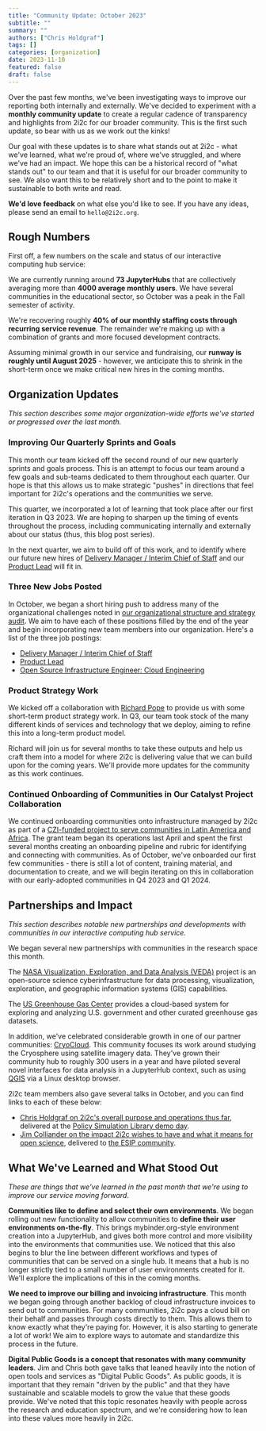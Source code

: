 ```yaml
---
title: "Community Update: October 2023"
subtitle: ""
summary: ""
authors: ["Chris Holdgraf"]
tags: []
categories: [organization]
date: 2023-11-10
featured: false
draft: false
---
```


Over the past few months, we've been investigating ways to improve our reporting both internally and externally.
We've decided to experiment with a **monthly community update** to create a regular cadence of transparency and highlights from 2i2c for our broader community.
This is the first such update, so bear with us as we work out the kinks!

Our goal with these updates is to share what stands out at 2i2c - what we've learned, what we're proud of, where we've struggled, and where we've had an impact.
We hope this can be a historical record of "what stands out" to our team and that it is useful for our broader community to see.
We also want this to be relatively short and to the point to make it sustainable to both write and read.

**We'd love feedback** on what else you'd like to see.
If you have any ideas, please send an email to `hello@2i2c.org`.

## Rough Numbers

First off, a few numbers on the scale and status of our interactive computing hub service:

We are currently running around **73 JupyterHubs** that are collectively averaging more than **4000 average monthly users**.
We have several communities in the educational sector, so October was a peak in the Fall semester of activity.

We're recovering roughly **40% of our monthly staffing costs through recurring service revenue**.
The remainder we're making up with a combination of grants and more focused development contracts.

Assuming minimal growth in our service and fundraising, our **runway is roughly until August 2025** - however, we anticipate this to shrink in the short-term once we make critical new hires in the coming months.

## Organization Updates

_This section describes some major organization-wide efforts we've started or progressed over the last month._

### Improving Our Quarterly Sprints and Goals

This month our team kicked off the second round of our new quarterly sprints and goals process.
This is an attempt to focus our team around a few goals and sub-teams dedicated to them throughout each quarter.
Our hope is that this allows us to make strategic "pushes" in directions that feel important for 2i2c's operations and the communities we serve.

This quarter, we incorporated a lot of learning that took place after our first iteration in Q3 2023.
We are hoping to sharpen up the timing of events throughout the process, including communicating internally and externally about our status (thus, this blog post series).

In the next quarter, we aim to build off of this work, and to identify where our future new hires of [Delivery Manager / Interim Chief of Staff](/jobs/2023/delivery-manager) and our [Product Lead](/jobs/2023/product-lead) will fit in.

### Three New Jobs Posted

In October, we began a short hiring push to address many of the organizational challenges noted in [our organizational structure and strategy audit](../organizational-report/).
We aim to have each of these positions filled by the end of the year and begin incorporating new team members into our organization.
Here's a list of the three job postings:

- [Delivery Manager / Interim Chief of Staff](/jobs/2023/delivery-manager)
- [Product Lead](/jobs/2023/product-lead)
- [Open Source Infrastructure Engineer: Cloud Engineering](/jobs/2023/23qq4-open-source-infrastructure-engineer)

### Product Strategy Work

We kicked off a collaboration with [Richard Pope](https://richardpope.org/) to provide us with some short-term product strategy work.
In Q3, our team took stock of the many different kinds of services and technology that we deploy, aiming to refine this into a long-term product model.

Richard will join us for several months to take these outputs and help us craft them into a model for where 2i2c is delivering value that we can build upon for the coming years.
We'll provide more updates for the community as this work continues.

### Continued Onboarding of Communities in Our Catalyst Project Collaboration

We continued onboarding communities onto infrastructure managed by 2i2c as part of a [CZI-funded project to serve communities in Latin America and Africa](../../2022/czi-global-communities-announcement/).
The grant team began its operations last April and spent the first several months creating an onboarding pipeline and rubric for identifying and connecting with communities.
As of October, we've onboarded our first few communities - there is still a lot of content, training material, and documentation to create, and we will begin iterating on this in collaboration with our early-adopted communities in Q4 2023 and Q1 2024.

## Partnerships and Impact

_This section describes notable new partnerships and developments with communities in our interactive computing hub service._

We began several new partnerships with communities in the research space this month.

The [NASA Visualization, Exploration, and Data Analysis (VEDA)](https://www.earthdata.nasa.gov/esds/veda) project is an open-source science cyberinfrastructure for data processing, visualization, exploration, and geographic information systems (GIS) capabilities.

The [US Greenhouse Gas Center](https://us-ghg-center.github.io/ghgc-docs/) provides a cloud-based system for exploring and analyzing U.S. government and other curated greenhouse gas datasets.

In addition, we've celebrated considerable growth in one of our partner communities: [CryoCloud](https://cryointhecloud.com/).
This community focuses its work around studying the Cryosphere using satellite imagery data.
They've grown their community hub to roughly 300 users in a year and have piloted several novel interfaces for data analysis in a JupyterHub context, such as using [QGIS](https://qgis.org/) via a Linux desktop browser.

2i2c team members also gave several talks in October, and you can find links to each of these below:

- [Chris Holdgraf on 2i2c's overall purpose and operations thus far](https://www.youtube.com/watch?v=coKoUoUzLPk), delivered at the [Policy Simulation Library demo day](https://pslmodels.org/index.html).
- [Jim Colliander on the impact 2i2c wishes to have and what it means for open science](https://www.youtube.com/watch?v=SHUSoXgRAho), delivered to [the ESIP community](https://wiki.esipfed.org/Main_Page).

## What We've Learned and What Stood Out

_These are things that we've learned in the past month that we're using to improve our service moving forward_.

**Communities like to define and select their own environments**.
We began rolling out new functionality to allow communities to **define their user environments on-the-fly**.
This brings mybinder.org-style environment creation into a JupyterHub, and gives both more control and more visibility into the environments that communities use.
We noticed that this also begins to blur the line between different workflows and types of communities that can be served on a single hub.
It means that a hub is no longer strictly tied to a small number of user environments created for it.
We'll explore the implications of this in the coming months.

**We need to improve our billing and invoicing infrastructure**.
This month we began going through another backlog of cloud infrastructure invoices to send out to communities.
For many communities, 2i2c pays a cloud bill on their behalf and passes through costs directly to them.
This allows them to know exactly what they're paying for.
However, it is also starting to generate a lot of work!
We aim to explore ways to automate and standardize this process in the future.

**Digital Public Goods is a concept that resonates with many community leaders**.
Jim and Chris both gave talks that leaned heavily into the notion of open tools and services as "Digital Public Goods".
As public goods, it is important that they remain "driven by the public" and that they have sustainable and scalable models to grow the value that these goods provide.
We've noted that this topic resonates heavily with people across the research and education spectrum, and we're considering how to lean into these values more heavily in 2i2c.
